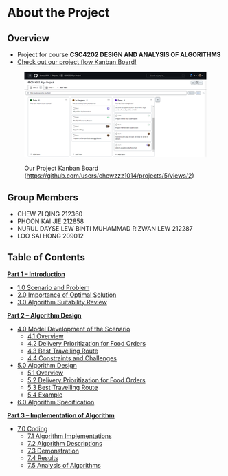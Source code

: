 # About the Project

## Overview

* Project for course **CSC4202 DESIGN AND ANALYSIS OF ALGORITHMS**
* [Check out our project flow Kanban Board!](https://github.com/users/chewzzz1014/projects/5/views/2)

<figure><img src=".gitbook/assets/image.png" alt=""><figcaption><p>Our Project Kanban Board (<a href="https://github.com/users/chewzzz1014/projects/5/views/2">https://github.com/users/chewzzz1014/projects/5/views/2</a>)</p></figcaption></figure>

## Group Members

* CHEW ZI QING 212360
* PHOON KAI JIE 212858
* NURUL DAYSE LEW BINTI MUHAMMAD RIZWAN LEW 212287
* LOO SAI HONG 209012

## Table of Contents

[**Part 1 – Introduction**](part\_1\_introduction/)

* [1.0 Scenario and Problem](Part\_1\_Introduction/1\_Scenario\_and\_Problem.md)
* [2.0 Importance of Optimal Solution](part\_1\_introduction/2\_importance\_of\_optimal\_solution.md)
* [3.0 Algorithm Suitability Review](part\_1\_introduction/3\_algorithms\_suitability\_review.md)

[**Part 2 – Algorithm Design**](part\_2\_algorithm\_design/)

* [4.0 Model Development of the Scenario](part\_2\_algorithm\_design/4\_scenario\_model\_development/)
  * [4.1 Overview](part\_2\_algorithm\_design/4\_scenario\_model\_development/4.1\_overview.md)
  * [4.2 Delivery Prioritization for Food Orders](part\_2\_algorithm\_design/4\_scenario\_model\_development/4.2-delivery-prioritization-for-food-orders.md)
  * [4.3 Best Travelling Route](part\_2\_algorithm\_design/4\_scenario\_model\_development/4.3\_best\_travelling\_route.md)
  * [4.4 Constraints and Challenges](part\_2\_algorithm\_design/4\_scenario\_model\_development/4.4\_constrain\_and\_challenges.md)
* [5.0 Algorithm Design](part\_2\_algorithm\_design/5\_algorithm\_design/)
  * [5.1 Overview](part\_2\_algorithm\_design/5\_algorithm\_design/5.1\_overview.md)
  * [5.2 Delivery Prioritization for Food Orders](part\_2\_algorithm\_design/5\_algorithm\_design/5.2\_delivery\_prioritization\_for\_food\_orders.md)
  * [5.3 Best Travelling Route](part\_2\_algorithm\_design/5\_algorithm\_design/5.3\_best\_travelling\_route.md)
  * [5.4 Example](part\_2\_algorithm\_design/5\_algorithm\_design/5.4\_example.md)
* [6.0 Algorithm Specification](Part\_2\_Algorithm\_Design/6\_Algorithm\_Specification.md)

[**Part 3 – Implementation of Algorithm**](part\_3\_implementation/)

* [7.0 Coding](part\_3\_implementation/7.0-coding/)
  * [7.1 Algorithm Implementations](part\_3\_implementation/7.0-coding/7.1-algorithm-implementations.md)
  * [7.2 Algorithm Descriptions](part\_3\_implementation/7.0-coding/7.2-algorithm-descriptions.md)
  * [7.3 Demonstration](part\_3\_implementation/7.0-coding/7.3-demonstration.md)
  * [7.4 Results](part\_3\_implementation/7.0-coding/7.4-results.md)
  * [7.5 Analysis of Algorithms](part\_3\_implementation/7.0-coding/7.5-analysis-of-algorithm/7.5.1-correctness-of-the-algorithm.md)
